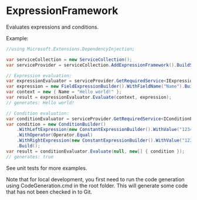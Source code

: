 # ExpressionFramework
Evaluates expressions and conditions.

Example:
```C#
//using Microsoft.Extensions.DependencyInjection;

var serviceCollection = new ServiceCollection();
var serviceProvider = serviceCollection.AddExpressionFramework().BuildServiceProvider();

// Expression evaluation:
var expressionEvaluator = serviceProvider.GetRequiredService<IExpressionEvaluator>();
var expression = new FieldExpressionBuilder().WithFieldName("Name").Build();
var context = new { Name = "Hello world!" };
var result = expressionEvaluator.Evaluate(context, expression);
// generates: Hello world!

// Condition evaluation:
var conditionEvaluator = serviceProvider.GetRequiredService<IConditionEvaluator>();
var condition = new ConditionBuilder()
    .WithLeftExpression(new ConstantExpressionBuilder().WithValue("12345"))
    .WithOperator(Operator.Equal)
    .WithRightExpression(new ConstantExpressionBuilder().WithValue("12345"))
    .Build();
var result = conditionEvaluator.Evaluate(null, new[] { condition });
// generates: true
```

See unit tests for more examples.

Note that for local development, you first need to run the code generation using CodeGeneration.cmd in the root folder.
This will generate some code that has not been checked in to Git.